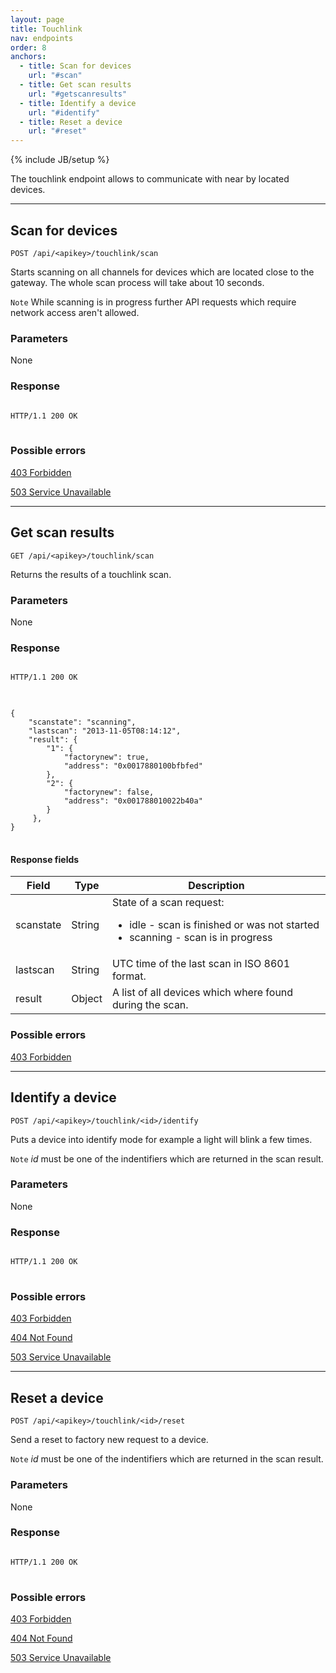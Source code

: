 ```yaml
---
layout: page
title: Touchlink
nav: endpoints
order: 8
anchors:
  - title: Scan for devices
    url: "#scan"
  - title: Get scan results
    url: "#getscanresults"
  - title: Identify a device
    url: "#identify"
  - title: Reset a device
    url: "#reset"
---
```


{% include JB/setup %}

The touchlink endpoint allows to communicate with near by located devices.

------------------------------------------------------

## Scan for devices<a name="scan">&nbsp;</a>

    POST /api/<apikey>/touchlink/scan

Starts scanning on all channels for devices which are located close to the gateway. The whole scan process will take about 10 seconds.

`Note` While scanning is in progress further API requests which require network access aren't allowed.

### Parameters

None

### Response

<pre class="headers">
<code>
HTTP/1.1 200 OK
</code>
</pre>

### Possible errors

[403 Forbidden](/errors#403)

[503 Service Unavailable](/errors#503)

------------------------------------------------------

## Get scan results<a name="getscanresults">&nbsp;</a>

    GET /api/<apikey>/touchlink/scan

Returns the results of a touchlink scan.

### Parameters

None

### Response
<pre class="headers">
<code>
HTTP/1.1 200 OK
</code>
</pre>
<pre class="highlight">
<code>
{
    "scanstate": "scanning",
    "lastscan": "2013-11-05T08:14:12",
    "result": {
        "1": {
            "factorynew": true,
            "address": "0x0017880100bfbfed"
        },
        "2": {
            "factorynew": false,
            "address": "0x001788010022b40a"
        }
     },
}
</code>
</pre>

#### Response fields

<table class="table table-bordered">
    <thead>
        <tr><th>Field</th><th>Type</th><th>Description</th></tr>
    </thead>
    <tbody>
        <tr>
            <td>scanstate</td>
            <td>String</td>
            <td>
                State of a scan request:
                <ul>
                    <li>idle - scan is finished or was not started</li>
                    <li>scanning - scan is in progress</li>
                </ul>
            </td>
        </tr>
        <tr>
            <td>lastscan</td>
            <td>String</td>
            <td>UTC time of the last scan in ISO 8601 format.</td>
        </tr>
        <tr>
            <td>result</td>
            <td>Object</td>
            <td>A list of all devices which where found during the scan.</td>
        </tr>
    </tbody>
</table>

### Possible errors

[403 Forbidden](/errors#403)

------------------------------------------------------

## Identify a device<a name="identify">&nbsp;</a>

    POST /api/<apikey>/touchlink/<id>/identify

Puts a device into identify mode for example a light will blink a few times.

`Note` <i>id</i> must be one of the indentifiers which are returned in the scan result.

### Parameters

None

### Response

<pre class="headers">
<code>
HTTP/1.1 200 OK
</code>
</pre>

### Possible errors

[403 Forbidden](/errors#403)

[404 Not Found](/errors#404)

[503 Service Unavailable](/errors#503)

------------------------------------------------------

## Reset a device<a name="reset">&nbsp;</a>

    POST /api/<apikey>/touchlink/<id>/reset

Send a reset to factory new request to a device.

`Note` <i>id</i> must be one of the indentifiers which are returned in the scan result.

### Parameters

None

### Response

<pre class="headers">
<code>
HTTP/1.1 200 OK
</code>
</pre>

### Possible errors

[403 Forbidden](/errors#403)

[404 Not Found](/errors#404)

[503 Service Unavailable](/errors#503)
